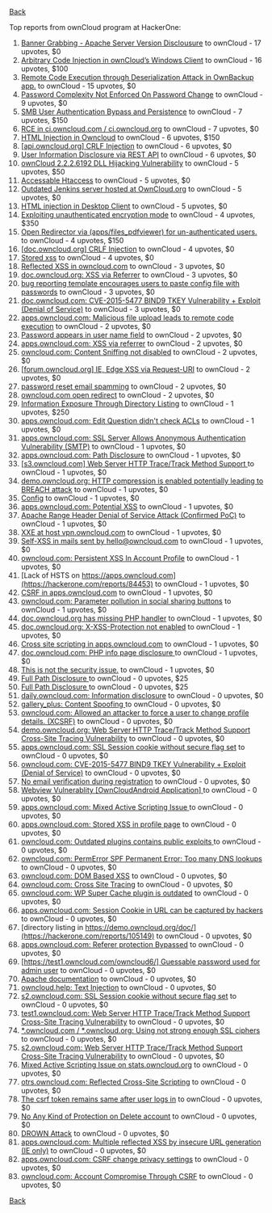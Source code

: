 [Back](../README.md)

Top reports from ownCloud program at HackerOne:

1. [Banner Grabbing - Apache Server Version Disclousure](https://hackerone.com/reports/269467) to ownCloud - 17 upvotes, $0
2. [Arbitrary Code Injection in ownCloud’s Windows Client](https://hackerone.com/reports/155657) to ownCloud - 16 upvotes, $100
3. [Remote Code Execution through Deserialization Attack in OwnBackup app.](https://hackerone.com/reports/562335) to ownCloud - 15 upvotes, $0
4. [Password Complexity Not Enforced On Password Change](https://hackerone.com/reports/276123) to ownCloud - 9 upvotes, $0
5. [SMB User Authentication Bypass and Persistence](https://hackerone.com/reports/148151) to ownCloud - 7 upvotes, $150
6. [RCE in ci.owncloud.com / ci.owncloud.org](https://hackerone.com/reports/98559) to ownCloud - 7 upvotes, $0
7. [HTML Injection in Owncloud](https://hackerone.com/reports/215410) to ownCloud - 6 upvotes, $150
8. [[api.owncloud.org] CRLF Injection](https://hackerone.com/reports/154306) to ownCloud - 6 upvotes, $0
9. [User Information Disclosure via REST API](https://hackerone.com/reports/197786) to ownCloud - 6 upvotes, $0
10. [ownCloud 2.2.2.6192 DLL Hijacking Vulnerability](https://hackerone.com/reports/151475) to ownCloud - 5 upvotes, $50
11. [Accessable Htaccess](https://hackerone.com/reports/171272) to ownCloud - 5 upvotes, $0
12. [Outdated Jenkins server hosted at OwnCloud.org](https://hackerone.com/reports/208566) to ownCloud - 5 upvotes, $0
13. [HTML injection in Desktop Client](https://hackerone.com/reports/206877) to ownCloud - 5 upvotes, $0
14. [Exploiting unauthenticated encryption mode](https://hackerone.com/reports/108082) to ownCloud - 4 upvotes, $350
15. [Open Redirector via (apps/files_pdfviewer) for un-authenticated users.](https://hackerone.com/reports/131082) to ownCloud - 4 upvotes, $150
16. [[doc.owncloud.org] CRLF Injection](https://hackerone.com/reports/154275) to ownCloud - 4 upvotes, $0
17. [Stored xss](https://hackerone.com/reports/187380) to ownCloud - 4 upvotes, $0
18. [Reflected XSS in owncloud.com](https://hackerone.com/reports/127259) to ownCloud - 3 upvotes, $0
19. [doc.owncloud.org: XSS via Referrer](https://hackerone.com/reports/130951) to ownCloud - 3 upvotes, $0
20. [bug reporting template encourages users to paste config file with passwords](https://hackerone.com/reports/196969) to ownCloud - 3 upvotes, $0
21. [doc.owncloud.com: CVE-2015-5477 BIND9 TKEY Vulnerability + Exploit (Denial of Service)](https://hackerone.com/reports/217381) to ownCloud - 3 upvotes, $0
22. [apps.owncloud.com: Malicious file upload leads to remote code execution](https://hackerone.com/reports/84374) to ownCloud - 2 upvotes, $0
23. [Password appears in user name field](https://hackerone.com/reports/85559) to ownCloud - 2 upvotes, $0
24. [apps.owncloud.com: XSS via referrer](https://hackerone.com/reports/83374) to ownCloud - 2 upvotes, $0
25. [owncloud.com: Content Sniffing not disabled](https://hackerone.com/reports/83251) to ownCloud - 2 upvotes, $0
26. [[forum.owncloud.org] IE, Edge XSS via Request-URI](https://hackerone.com/reports/154319) to ownCloud - 2 upvotes, $0
27. [password reset email spamming](https://hackerone.com/reports/224095) to ownCloud - 2 upvotes, $0
28. [owncloud.com open redirect](https://hackerone.com/reports/258632) to ownCloud - 2 upvotes, $0
29. [Information Exposure Through Directory Listing](https://hackerone.com/reports/110655) to ownCloud - 1 upvotes, $250
30. [apps.owncloud.com: Edit Question didn't check ACLs](https://hackerone.com/reports/85532) to ownCloud - 1 upvotes, $0
31. [apps.owncloud.com: SSL Server Allows Anonymous Authentication Vulnerability (SMTP)](https://hackerone.com/reports/83803) to ownCloud - 1 upvotes, $0
32. [apps.owncloud.com: Path Disclosure](https://hackerone.com/reports/83801) to ownCloud - 1 upvotes, $0
33. [[s3.owncloud.com] Web Server HTTP Trace/Track Method Support ](https://hackerone.com/reports/90601) to ownCloud - 1 upvotes, $0
34. [demo.owncloud.org: HTTP compression is enabled potentially leading to BREACH attack](https://hackerone.com/reports/84105) to ownCloud - 1 upvotes, $0
35. [Config](https://hackerone.com/reports/84797) to ownCloud - 1 upvotes, $0
36. [apps.owncloud.com: Potential XSS](https://hackerone.com/reports/85577) to ownCloud - 1 upvotes, $0
37. [Apache Range Header Denial of Service Attack (Confirmed PoC)](https://hackerone.com/reports/88904) to ownCloud - 1 upvotes, $0
38. [XXE at host vpn.owncloud.com](https://hackerone.com/reports/105980) to ownCloud - 1 upvotes, $0
39. [Self-XSS in mails sent by hello@owncloud.com](https://hackerone.com/reports/92111) to ownCloud - 1 upvotes, $0
40. [owncloud.com: Persistent XSS In Account Profile](https://hackerone.com/reports/116254) to ownCloud - 1 upvotes, $0
41. [Lack of HSTS on https://apps.owncloud.com](https://hackerone.com/reports/84453) to ownCloud - 1 upvotes, $0
42. [CSRF in apps.owncloud.com](https://hackerone.com/reports/84395) to ownCloud - 1 upvotes, $0
43. [owncloud.com: Parameter pollution in social sharing buttons](https://hackerone.com/reports/106024) to ownCloud - 1 upvotes, $0
44. [doc.owncloud.org has missing PHP handler](https://hackerone.com/reports/121382) to ownCloud - 1 upvotes, $0
45. [doc.owncloud.org: X-XSS-Protection not enabled](https://hackerone.com/reports/128493) to ownCloud - 1 upvotes, $0
46. [Cross site scripting in apps.owncloud.com](https://hackerone.com/reports/129551) to ownCloud - 1 upvotes, $0
47. [doc.owncloud.com: PHP info page disclosure ](https://hackerone.com/reports/134216) to ownCloud - 1 upvotes, $0
48. [This is not the security issue.](https://hackerone.com/reports/257106) to ownCloud - 1 upvotes, $0
49. [Full Path Disclosure ](https://hackerone.com/reports/87505) to ownCloud - 0 upvotes, $25
50. [Full Path Disclosure ](https://hackerone.com/reports/85201) to ownCloud - 0 upvotes, $25
51. [daily.owncloud.com: Information disclosure](https://hackerone.com/reports/84085) to ownCloud - 0 upvotes, $0
52. [gallery_plus: Content Spoofing ](https://hackerone.com/reports/87752) to ownCloud - 0 upvotes, $0
53. [owncloud.com: Allowed an attacker to force a user to change profile details. (XCSRF)](https://hackerone.com/reports/83239) to ownCloud - 0 upvotes, $0
54. [demo.owncloud.org: Web Server HTTP Trace/Track Method Support Cross-Site Tracing Vulnerability](https://hackerone.com/reports/83837) to ownCloud - 0 upvotes, $0
55. [apps.owncloud.com: SSL Session cookie without secure flag set](https://hackerone.com/reports/83710) to ownCloud - 0 upvotes, $0
56. [owncloud.com: CVE-2015-5477 BIND9 TKEY Vulnerability + Exploit (Denial of Service)](https://hackerone.com/reports/89097) to ownCloud - 0 upvotes, $0
57. [No email verification during registration](https://hackerone.com/reports/90643) to ownCloud - 0 upvotes, $0
58. [Webview Vulnerablity [OwnCloudAndroid Application] ](https://hackerone.com/reports/87835) to ownCloud - 0 upvotes, $0
59. [apps.owncloud.com: Mixed Active Scripting Issue ](https://hackerone.com/reports/85541) to ownCloud - 0 upvotes, $0
60. [apps.owncloud.com: Stored XSS in profile page](https://hackerone.com/reports/84371) to ownCloud - 0 upvotes, $0
61. [owncloud.com: Outdated plugins contains public exploits  ](https://hackerone.com/reports/84581) to ownCloud - 0 upvotes, $0
62. [owncloud.com: PermError SPF Permanent Error: Too many DNS lookups](https://hackerone.com/reports/83578) to ownCloud - 0 upvotes, $0
63. [owncloud.com: DOM Based XSS](https://hackerone.com/reports/83178) to ownCloud - 0 upvotes, $0
64. [owncloud.com: Cross Site Tracing](https://hackerone.com/reports/83373) to ownCloud - 0 upvotes, $0
65. [owncloud.com: WP Super Cache plugin is outdated](https://hackerone.com/reports/90980) to ownCloud - 0 upvotes, $0
66. [apps.owncloud.com: Session Cookie in URL can be captured by hackers](https://hackerone.com/reports/83667) to ownCloud - 0 upvotes, $0
67. [directory listing in https://demo.owncloud.org/doc/](https://hackerone.com/reports/105149) to ownCloud - 0 upvotes, $0
68. [apps.owncloud.com: Referer protection Bypassed](https://hackerone.com/reports/92644) to ownCloud - 0 upvotes, $0
69. [[https://test1.owncloud.com/owncloud6/] Guessable password used for admin user](https://hackerone.com/reports/107849) to ownCloud - 0 upvotes, $0
70. [Apache documentation](https://hackerone.com/reports/90321) to ownCloud - 0 upvotes, $0
71. [owncloud.help: Text  Injection](https://hackerone.com/reports/112304) to ownCloud - 0 upvotes, $0
72. [s2.owncloud.com: SSL Session cookie without secure flag set](https://hackerone.com/reports/83856) to ownCloud - 0 upvotes, $0
73. [test1.owncloud.com: Web Server HTTP Trace/Track Method Support Cross-Site Tracing Vulnerability](https://hackerone.com/reports/83971) to ownCloud - 0 upvotes, $0
74. [*.owncloud.com / *.owncloud.org: Using not strong enough SSL ciphers](https://hackerone.com/reports/84078) to ownCloud - 0 upvotes, $0
75. [s2.owncloud.com: Web Server HTTP Trace/Track Method Support Cross-Site Tracing Vulnerability](https://hackerone.com/reports/83855) to ownCloud - 0 upvotes, $0
76. [Mixed Active Scripting Issue on stats.owncloud.org](https://hackerone.com/reports/108692) to ownCloud - 0 upvotes, $0
77. [otrs.owncloud.com: Reflected Cross-Site Scripting](https://hackerone.com/reports/108288) to ownCloud - 0 upvotes, $0
78. [The csrf token remains same after user logs in](https://hackerone.com/reports/111262) to ownCloud - 0 upvotes, $0
79. [No Any Kind of Protection on Delete account](https://hackerone.com/reports/113211) to ownCloud - 0 upvotes, $0
80. [DROWN Attack](https://hackerone.com/reports/119808) to ownCloud - 0 upvotes, $0
81. [apps.owncloud.com: Multiple reflected XSS by insecure URL generation (IE only)](https://hackerone.com/reports/83381) to ownCloud - 0 upvotes, $0
82. [apps.owncloud.com: CSRF change privacy settings](https://hackerone.com/reports/85565) to ownCloud - 0 upvotes, $0
83. [owncloud.com: Account Compromise Through CSRF](https://hackerone.com/reports/84372) to ownCloud - 0 upvotes, $0


[Back](../README.md)